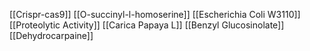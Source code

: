 [[Crispr-cas9]]
[[O-succinyl-l-homoserine]]
[[Escherichia Coli W3110]]
[[Proteolytic Activity]]
[[Carica Papaya L]]
[[Benzyl Glucosinolate]]
[[Dehydrocarpaine]]
